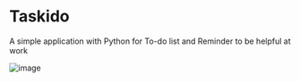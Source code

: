 # Taskido
A simple application with Python for To-do list and Reminder to be helpful at work


![image](https://github.com/user-attachments/assets/8926969c-958f-43ef-8f8b-9f8b62cce776)

